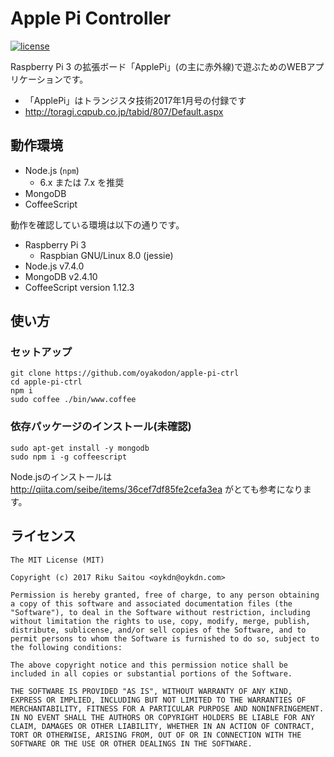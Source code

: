 # Apple Pi Controller
[![license](https://img.shields.io/github/license/oyakodon/apple-pi-ctrl.svg)]()

Raspberry Pi 3 の拡張ボード「ApplePi」(の主に赤外線)で遊ぶためのWEBアプリケーションです。  
* 「ApplePi」はトランジスタ技術2017年1月号の付録です
* <http://toragi.cqpub.co.jp/tabid/807/Default.aspx>

## 動作環境
- Node.js (`npm`)
  - 6.x または 7.x を推奨
- MongoDB
- CoffeeScript

動作を確認している環境は以下の通りです。  
- Raspberry Pi 3
  - Raspbian GNU/Linux 8.0 (jessie)
- Node.js v7.4.0
- MongoDB v2.4.10
- CoffeeScript version 1.12.3

## 使い方
### セットアップ
    git clone https://github.com/oyakodon/apple-pi-ctrl
    cd apple-pi-ctrl
    npm i
    sudo coffee ./bin/www.coffee

### 依存パッケージのインストール(未確認)
    sudo apt-get install -y mongodb
    sudo npm i -g coffeescript

Node.jsのインストールは <http://qiita.com/seibe/items/36cef7df85fe2cefa3ea> がとても参考になります。

## ライセンス
```
The MIT License (MIT)

Copyright (c) 2017 Riku Saitou <oykdn@oykdn.com>

Permission is hereby granted, free of charge, to any person obtaining a copy of this software and associated documentation files (the "Software"), to deal in the Software without restriction, including without limitation the rights to use, copy, modify, merge, publish, distribute, sublicense, and/or sell copies of the Software, and to permit persons to whom the Software is furnished to do so, subject to the following conditions:

The above copyright notice and this permission notice shall be included in all copies or substantial portions of the Software.

THE SOFTWARE IS PROVIDED "AS IS", WITHOUT WARRANTY OF ANY KIND, EXPRESS OR IMPLIED, INCLUDING BUT NOT LIMITED TO THE WARRANTIES OF MERCHANTABILITY, FITNESS FOR A PARTICULAR PURPOSE AND NONINFRINGEMENT. IN NO EVENT SHALL THE AUTHORS OR COPYRIGHT HOLDERS BE LIABLE FOR ANY CLAIM, DAMAGES OR OTHER LIABILITY, WHETHER IN AN ACTION OF CONTRACT, TORT OR OTHERWISE, ARISING FROM, OUT OF OR IN CONNECTION WITH THE SOFTWARE OR THE USE OR OTHER DEALINGS IN THE SOFTWARE.
```

